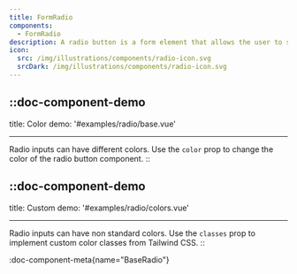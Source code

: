 ```yaml
---
title: FormRadio
components:
  - FormRadio
description: A radio button is a form element that allows the user to select a single option from a predefined set.
icon:
  src: /img/illustrations/components/radio-icon.svg
  srcDark: /img/illustrations/components/radio-icon.svg
---
```


::doc-component-demo
---
title: Color
demo: '#examples/radio/base.vue'

---

Radio inputs can have different colors. Use the `color` prop to change the color of the radio button component.
::

::doc-component-demo
---
title: Custom
demo: '#examples/radio/colors.vue'

---

Radio inputs can have non standard colors. Use the `classes` prop to implement custom color classes from Tailwind CSS.
::

:doc-component-meta{name="BaseRadio"}
